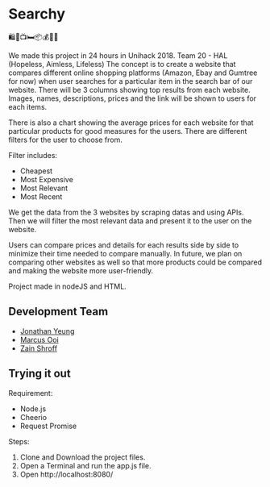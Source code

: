 # Searchy
🛍️🎁📺🛏️📦💰📗💎

We made this project in 24 hours in Unihack 2018.
Team 20 - HAL (Hopeless, Aimless, Lifeless)
The concept is to create a website that compares different online shopping platforms (Amazon, Ebay and Gumtree for now) when user searches for a particular item in the search bar of our website. There will be 3 columns showing top results from each website. Images, names, descriptions, prices and the link will be shown to users for each items. 

There is also a chart showing the average prices for each website for that particular products for good measures for the users. There are different filters for the user to choose from.

Filter includes:
- Cheapest
- Most Expensive
- Most Relevant
- Most Recent

We get the data from the 3 websites by scraping datas and using APIs. Then we will filter the most relevant data and present it to the user on the website.

Users can compare prices and details for each results side by side to minimize their time needed to compare manually.
In future, we plan on comparing other websites as well so that more products could be compared and making the website more user-friendly.

Project made in nodeJS and  HTML.

## Development Team
- [Jonathan Yeung](https://github.com/YeungJonathan)
- [Marcus Ooi](https://github.com/MarcusKJOoi)
- [Zain Shroff](https://github.com/zain610)

## Trying it out
Requirement:
- Node.js
- Cheerio
- Request Promise

Steps:
1. Clone and Download the project files.
2. Open a Terminal and run the app.js file.
3. Open http://localhost:8080/
